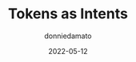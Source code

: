 ---
author: donniedamato
date: 2022-05-12
permalink: false
publisher: designsyshouse
tags:
  - design-tokens
  - naming
  - typography
target_url: https://blog.damato.design/posts/tokens-as-intents/
title: Tokens as Intents
---